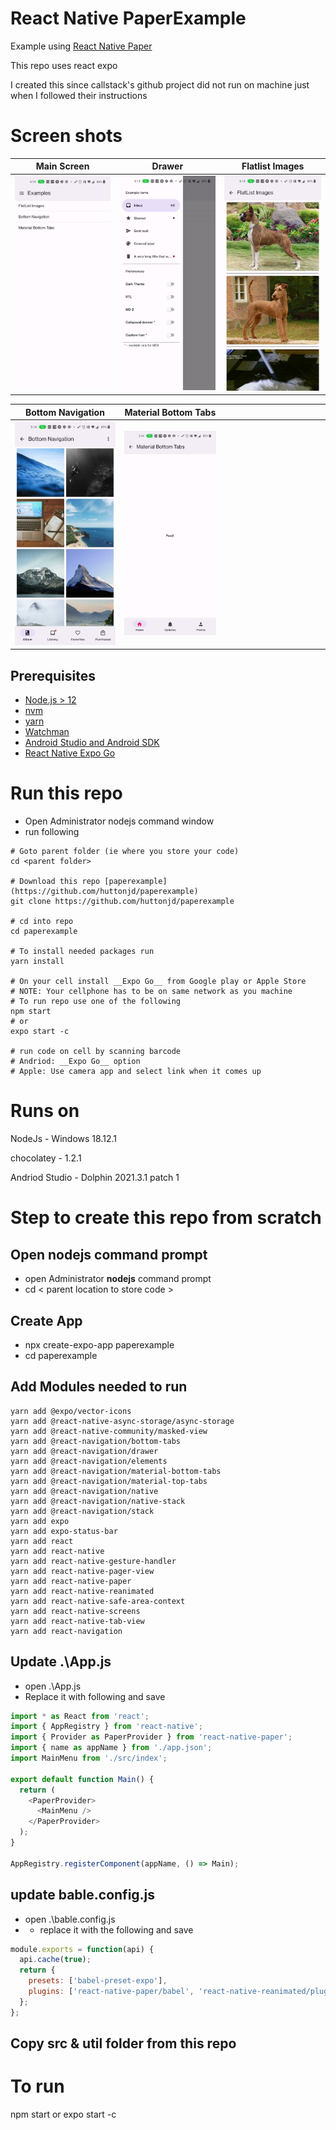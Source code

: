 # React Native PaperExample
Example using [React Native Paper](https://callstack.github.io/react-native-paper/index.html)

This repo uses react expo

I created this since callstack's github project did not run on machine just when I followed their instructions

# Screen shots
Main Screen | Drawer | Flatlist Images
:-----------:|:-----------:|:-----------: |
![Main Screen](./screenshots/andriod/MainScreen.jpg) | ![Drawer](./screenshots/andriod/Drawer.jpg) | ![Flatlist Images](./screenshots/andriod/Flatlist%20Images.jpg) | !

Bottom Navigation | Material Bottom Tabs | &nbsp;
:-----------:|:-----------:|:-----------:
![Bottom Navigation](./screenshots/andriod/BottomNaviagation.jpg) | ![Material Bottom Tabs](./screenshots/andriod/Material%20Bottom%20Tabs.jpg) | <span>&nbsp;&nbsp;&nbsp;&nbsp;&nbsp;&nbsp;&nbsp;&nbsp;&nbsp;&nbsp;&nbsp;&nbsp;&nbsp;&nbsp;&nbsp;&nbsp;&nbsp;&nbsp;&nbsp;&nbsp;&nbsp;&nbsp;&nbsp;&nbsp;&nbsp;&nbsp;&nbsp;&nbsp;&nbsp;&nbsp;&nbsp;&nbsp;&nbsp;&nbsp;&nbsp;&nbsp;&nbsp;&nbsp;&nbsp;&nbsp;&nbsp;</span>

## Prerequisites

- [Node.js > 12](https://nodejs.org) 
- [nvm](https://github.com/nvm-sh/nvm)
- [yarn](https://classic.yarnpkg.com/)
- [Watchman](https://facebook.github.io/watchman)
- [Android Studio and Android SDK](https://developer.android.com/studio)
- [React Native Expo Go](https://reactnative.dev/docs/environment-setup)
  
# Run this repo
- Open Administrator nodejs command window
- run following
```Shell
# Goto parent folder (ie where you store your code)
cd <parent folder>

# Download this repo [paperexample](https://github.com/huttonjd/paperexample)
git clone https://github.com/huttonjd/paperexample

# cd into repo
cd paperexample
 
# To install needed packages run
yarn install

# On your cell install __Expo Go__ from Google play or Apple Store
# NOTE: Your cellphone has to be on same network as you machine
# To run repo use one of the following
npm start
# or
expo start -c

# run code on cell by scanning barcode 
# Andriod: __Expo Go__ option
# Apple: Use camera app and select link when it comes up
```

# Runs on
NodeJs - Windows 18.12.1

chocolatey - 1.2.1

Andriod Studio - Dolphin 2021.3.1 patch 1

# Step to create this repo from scratch
## Open nodejs command prompt 
- open Administrator __nodejs__ command prompt
- cd < parent location to store code >
## Create App 
- npx create-expo-app paperexample
- cd paperexample

## Add Modules needed to run
```Shell
yarn add @expo/vector-icons
yarn add @react-native-async-storage/async-storage
yarn add @react-native-community/masked-view
yarn add @react-navigation/bottom-tabs
yarn add @react-navigation/drawer
yarn add @react-navigation/elements
yarn add @react-navigation/material-bottom-tabs
yarn add @react-navigation/material-top-tabs
yarn add @react-navigation/native
yarn add @react-navigation/native-stack
yarn add @react-navigation/stack
yarn add expo
yarn add expo-status-bar
yarn add react
yarn add react-native
yarn add react-native-gesture-handler
yarn add react-native-pager-view
yarn add react-native-paper
yarn add react-native-reanimated
yarn add react-native-safe-area-context
yarn add react-native-screens
yarn add react-native-tab-view
yarn add react-navigation
```
## Update .\App.js 
- open .\App.js
- Replace it with following and save
```javascript
import * as React from 'react';
import { AppRegistry } from 'react-native';
import { Provider as PaperProvider } from 'react-native-paper';
import { name as appName } from './app.json';
import MainMenu from './src/index';

export default function Main() {
  return (
    <PaperProvider>
      <MainMenu />
    </PaperProvider>
  );
}

AppRegistry.registerComponent(appName, () => Main);
```

## update bable.config.js
- open .\bable.config.js
- - replace it with the following and save
```javascript
module.exports = function(api) {
  api.cache(true);
  return {
    presets: ['babel-preset-expo'],
    plugins: ['react-native-paper/babel', 'react-native-reanimated/plugin'],
  };
};
```
## Copy src & util folder from this repo

# To run
npm start
or
expo start -c
